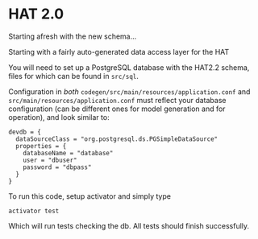 HAT 2.0
=======

Starting afresh with the new schema...

Starting with a fairly auto-generated data access layer for the HAT

You will need to set up a PostgreSQL database with the HAT2.2 schema, files for which can be found in `src/sql`.

Configuration in *both* `codegen/src/main/resources/application.conf` and `src/main/resources/application.conf` must reflect your database configuration (can be different ones for model generation and for operation), and look similar to:

    devdb = {
      dataSourceClass = "org.postgresql.ds.PGSimpleDataSource"
      properties = {
        databaseName = "database"
        user = "dbuser"
        password = "dbpass"
      }
    }

To run this code, setup activator and simply type

	activator test

Which will run tests checking the db. All tests should finish successfully.
	